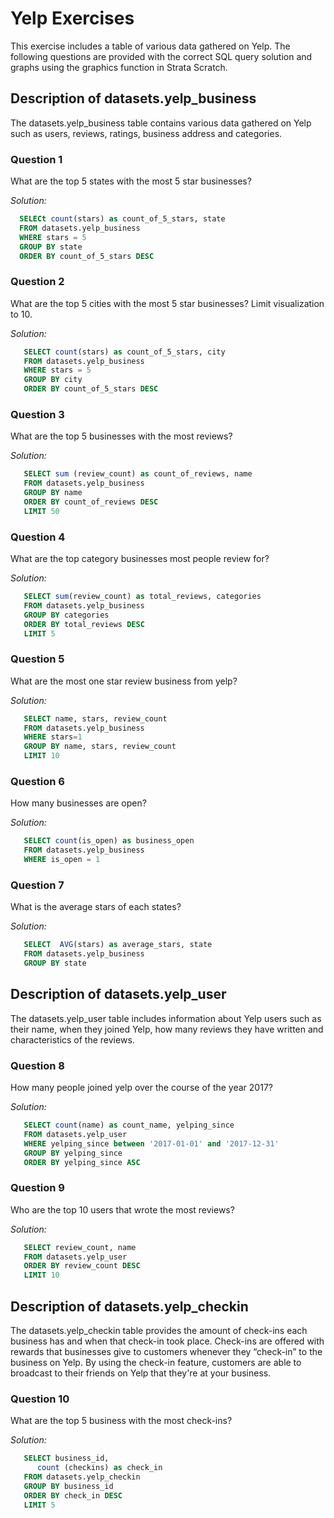 # Yelp Exercises
This exercise includes a table of various data gathered on Yelp. The following questions are provided with the correct SQL query solution
and graphs using the graphics function in Strata Scratch.

## Description of datasets.yelp_business 
The datasets.yelp_business table contains various data gathered on Yelp such as users, reviews, ratings, business address and categories. 

### Question 1 
What are the top 5 states with the most 5 star businesses?

*Solution:*
```sql
  SELECt count(stars) as count_of_5_stars, state
  FROM datasets.yelp_business
  WHERE stars = 5
  GROUP BY state
  ORDER BY count_of_5_stars DESC
```

### Question 2 
What are the top 5 cities with the most 5 star businesses? Limit visualization to 10.

*Solution:*
```sql
   SELECT count(stars) as count_of_5_stars, city
   FROM datasets.yelp_business
   WHERE stars = 5
   GROUP BY city
   ORDER BY count_of_5_stars DESC
```

### Question 3 
What are the top 5 businesses with the most reviews?

*Solution:*
```sql
   SELECT sum (review_count) as count_of_reviews, name
   FROM datasets.yelp_business
   GROUP BY name
   ORDER BY count_of_reviews DESC
   LIMIT 50
```

### Question 4 
What are the top category businesses most people review for?

*Solution:*
```sql
   SELECT sum(review_count) as total_reviews, categories
   FROM datasets.yelp_business
   GROUP BY categories
   ORDER BY total_reviews DESC
   LIMIT 5
```

### Question 5 
What are the most one star review business from yelp?

*Solution:*
```sql
   SELECT name, stars, review_count
   FROM datasets.yelp_business
   WHERE stars=1
   GROUP BY name, stars, review_count
   LIMIT 10
```

### Question 6 
How many businesses are open?

*Solution:*
```sql
   SELECT count(is_open) as business_open
   FROM datasets.yelp_business
   WHERE is_open = 1
```

### Question 7 
What is the average stars of each states?

*Solution:*
```sql
   SELECT  AVG(stars) as average_stars, state
   FROM datasets.yelp_business
   GROUP BY state
```

## Description of datasets.yelp_user
The datasets.yelp_user table includes information about Yelp users such as their name, when they joined Yelp, how many reviews they have written and characteristics of the reviews.

### Question 8
How many people joined yelp over the course of the year 2017?

*Solution:*
```sql
   SELECT count(name) as count_name, yelping_since
   FROM datasets.yelp_user
   WHERE yelping_since between '2017-01-01' and '2017-12-31'
   GROUP BY yelping_since
   ORDER BY yelping_since ASC
```

### Question 9
Who are the top 10 users that wrote the most reviews?

*Solution:*
```sql
   SELECT review_count, name
   FROM datasets.yelp_user
   ORDER BY review_count DESC 
   LIMIT 10
```

## Description of datasets.yelp_checkin
The  datasets.yelp_checkin table provides the amount of check-ins each business has and when that check-in took place. Check-ins are offered with rewards that businesses give to customers whenever they “check-in” to the business on Yelp. By using the check-in feature, customers are able to broadcast to their friends on Yelp that they're at your business.

### Question 10
What are the top 5 business with the most check-ins?

*Solution:*
```sql
   SELECT business_id,
      count (checkins) as check_in
   FROM datasets.yelp_checkin
   GROUP BY business_id
   ORDER BY check_in DESC
   LIMIT 5
```




